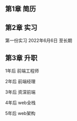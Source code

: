 ## 第1章 简历



## 第2章 实习

第一份实习 2022年6月6日 至长期



## 第3章 升职

1年后 前端工程师

2年后 前端经理

3年后 资深前端

4年后 web全栈

5年后 web架构

